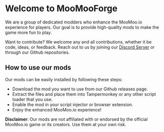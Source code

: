 # Welcome to MooMooForge
We are a group of dedicated modders who enhance the MooMoo.io experience for players. Our goal is to provide high-quality mods to make the game more fun to play.

Want to contribute? We welcome any and all contributions, whether it be code, ideas, or feedback. Reach out to us by joining our [Discord Server](https://discord.gg/NMS3YR9Q5R) or through our Github repositories.

## How to use our mods
Our mods can be easily installed by following these steps:

- Download the mod you want to use from our Github releases page.
- Extract the files and place them into Tampermonkey or any other script loader that you use.
- Enable the mod in your script injector or browser extension.
- Enjoy the enhanced MooMoo.io experience!

**Disclaimer**: Our mods are not affiliated with or endorsed by the official MooMoo.io game or its creators. Use them at your own risk.
